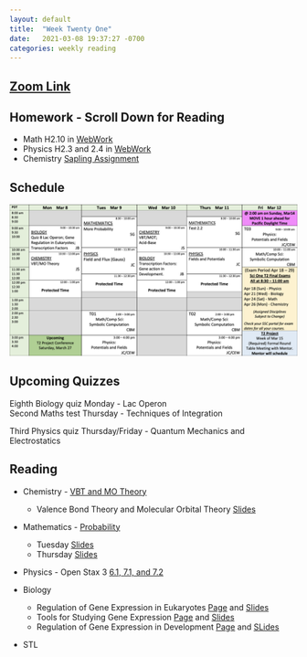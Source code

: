 ```yaml
---
layout: default
title:  "Week Twenty One"
date:   2021-03-08 19:37:27 -0700
categories: weekly reading
---
```

## [Zoom Link](https://ubc.zoom.us/j/69489092134?pwd=ZTRxOFNmRmNVT3NpWVhmV0VDTEpyUT09)

## Homework - Scroll Down for Reading
- Math H2.10 in [WebWork](https://webwork.elearning.ubc.ca/webwork2/2020W1-2_SCIE_010_001/)
- Physics H2.3 and 2.4 in [WebWork](https://webwork.elearning.ubc.ca/webwork2/2020W1-2_SCIE_010_001/)
- Chemistry [Sapling Assignment](https://canvas.ubc.ca/courses/62920/assignments/850781)


## Schedule

![Week Twenty One Schedule](/assets/w21schedule.png)

## Upcoming Quizzes

Eighth Biology quiz Monday - Lac Operon    
Second Maths test Thursday - Techniques of Integration    
<!-- First Maths test Thursday - All Integration Covered so far      -->
Third Physics quiz Thursday/Friday - Quantum Mechanics and Electrostatics    
<!-- Second Chemistry quiz Thursday/Friday - Intermolecular Forces and Quantum    -->

## Reading

- Chemistry - [VBT and MO Theory](https://canvas.ubc.ca/courses/62920/files/13173415?module_item_id=2970686)
    - Valence Bond Theory and Molecular Orbital Theory [Slides](https://canvas.ubc.ca/courses/62920/files/13173314/download?download_frd=1)

	
- Mathematics - <!-- 7 on [Active Calculus](https://activecalculus.org/) and --><!-- CLP 1.12 -->[Probability](https://canvas.ubc.ca/courses/62921/files/9455024/download?wrap=1)
    - Tuesday [Slides](https://canvas.ubc.ca/courses/62921/files/13320356?wrap=1)
    - Thursday [Slides](https://canvas.ubc.ca/courses/62921/files/13380514?wrap=1)


- Physics - <!--[Waves on WebWork](https://webwork.elearning.ubc.ca/webwork2/2020W1-2_SCIE_010_001/) -->Open Stax 3 [6.1, 7.1, and 7.2](https://openstax.org/books/university-physics-volume-3/pages/5-1-invariance-of-physical-laws)<!-- Vol. 1 Ch. 16, 18, Vol. 3 Ch. 3.1 and 3.2 -->



- Biology
    - Regulation of Gene Expression in Eukaryotes [Page](https://canvas.ubc.ca/courses/62806/pages/regulation-of-gene-expression-in-eukaryotes?module_item_id=1883069) and [Slides](https://canvas.ubc.ca/courses/62806/files/8415075/download?wrap=1)
    - Tools for Studying Gene Expression [Page](https://canvas.ubc.ca/courses/62806/pages/tools-for-studying-gene-expression?module_item_id=1883070) and [Slides](https://canvas.ubc.ca/courses/62806/files/8412138/download?wrap=1)
    - Regulation of Gene Expression in Development [Page](https://canvas.ubc.ca/courses/62806/pages/regulation-of-gene-expression-in-development?module_item_id=1883071) and [SLides](https://canvas.ubc.ca/courses/62806/files/8415149/download?wrap=1)


- STL